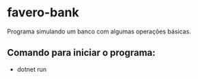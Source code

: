 # favero-bank
Programa simulando um banco com algumas operações básicas.

## Comando para iniciar o programa:
- dotnet run
